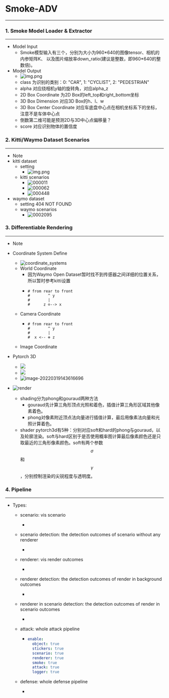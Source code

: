 # Smoke-ADV 

---
### 1. Smoke Model Loader & Extractor

---
- Model Input
  - Smoke模型输入有三个，分别为大小为960*640的图像tensor、相机的内参矩阵K、
    以及图片缩放率down_ratio(建议是整数，即960\*640的整数倍)。
- Model Output
  - ![img.png](data/docs/image/output.png)
  - class 为识别的类别：0: "CAR", 1: "CYCLIST", 2: "PEDESTRIAN"
  - alpha 对应绕相机y轴的旋转角，对应alpha_z
  - 2D Box Coordinate 为2D Box的left_top和right_bottom坐标
  - 3D Box Dimension 对应3D Box的h、l、w
  - 3D Box Center Coordinate 对应车底盘中心点在相机坐标系下的坐标，注意不是车体中心点
  - 倒数第二维可能是预测2D与3D中心点偏移量？
  - score 对应识别物体的置信度

### 2. Kitti/Waymo Dataset Scenarios

---
- Note
- kitti dataset
  - setting
    - ![img.png](data/docs/image/img.png)
  - kitti scenarios
    - ![000011](data/docs/image/000011.png)
    - ![000062](data/docs/image/000062.png)
    - ![000448](data/docs/image/000448.png)
- waymo dataset
  - setting
  404 NOT FOUND
  - waymo scenarios
    - ![0002095](data/docs/image/0002095.png)

### 3. Differentiable Rendering

---
- Note

- Coordinate System Define
  -  ![coordinate_systems](data/docs/image/coordinate_systems.png)
  - World Coordinate
    - 因为Waymo Open Dataset暂时找不到传感器之间详细的位置关系，所以暂时参考kitti设置
    - ```
      # from rear to front
      #        ^ y    
      #        |       
      #      z ⊙--> x
      ```
  - Camera Coordinate
    - ```
      # from rear to front
      #        ^ y
      #        |
      #  x <-- ⊕ z
      ```
  - Image Coordinate
  
- Pytorch 3D
  - ![](data/docs/image/architecture_renderer.jpg)
  - ![](data/docs/image/transforms_overview.jpg)
  - ![image-20220319143616696](./data/docs/image/pytorch3d_overview.png)
  
- ![render](data/docs/image/render.png)
  - shading分为phong和gouraud两种方法
    - gouraud先计算三角形顶点光照和着色，插值计算三角形区域其他像素着色。
    - phong对像素附近顶点法向量进行插值计算，最后用像素法向量和光照计算着色。
  - shader pytorch3d有5种：分别对应soft和hard的phong与gouraud，以及轮廓渲染。soft与hard区别于是否使用概率图计算最后像素颜色还是只取最近的三角形像素颜色。soft有两个参数$$\sigma $$和$$\gamma$$，分别控制渲染的尖锐程度与透明度。

### 4. Pipeline

---

- Types:

  - scenario: vis scenario

    - ```yaml

  - scenario detection: the detection outcomes of scenario without any renderer

    - ```yaml

  - renderer: vis render outcomes

    - ```yaml

  - renderer detection: the detection outcomes of render in background outcomes

    - ```yaml

  - renderer in scenario detection: the detection outcomes of render in scenario outcomes

    - ```yaml
      
      ```

  - attack: whole attack pipeline

    - ```yaml
      enable:
        object: true
        stickers: true
        scenario: true
        renderer: true
        smoke: true
        attack: true
        logger: true

  - defense: whole defense pipeline

    - ```yaml
